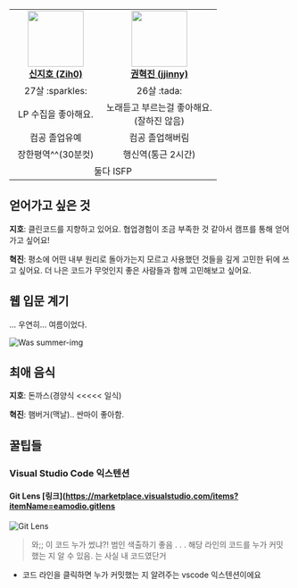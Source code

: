 <table align="center">
    <tr align="center">
        <td style="min-width: 150px;">
            <a href="https://github.com/Zih0">
              <img src="https://github.com/Zih0.png" width="100">
              <br />
              <b>신지호 (Zih0)</b>
            </a>
        </td>
        <td style="min-width: 150px;">
            <a href="https://github.com/KimKwon">
              <img src="https://github.com/KimKwon.png" width="100">
              <br />
              <b>권혁진 (jjinny)</b>
            </a>
        </td>
    </tr>
    <tr align="center">
        <td>
            27살 :sparkles: 
        </td>
        <td>
            26살 :tada: 
        </td>
    </tr>
    <tr align="center">
        <td>
            LP 수집을 좋아해요.
        </td>
        <td>
            노래듣고 부르는걸 좋아해요.<br>
            (잘하진 않음)
        </td>
    </tr>
    <tr align="center">
        <td>
            컴공 졸업유예
        </td>
        <td>
            컴공 졸업해버림
        </td>
    </tr>
    <tr align="center">
        <td>
            장한평역^^(30분컷)
        </td>
        <td>
            행신역(통근 2시간)
        </td>
    </tr>
    <tr align="center">
        <td colspan="2">
            둘다 ISFP
        </td>
    </tr>
</table>


## 얻어가고 싶은 것

**지호**: 클린코드를 지향하고 있어요. 협업경험이 조금 부족한 것 같아서 캠프를 통해 얻어가고 싶어요!


**혁진**: 평소에 어떤 내부 원리로 돌아가는지 모르고 사용했던 것들을 깊게 고민한 뒤에 쓰고 싶어요. 더 나은 코드가 무엇인지 좋은 사람들과 함께 고민해보고 싶어요.



## 웹 입문 계기

... 우연히... 여름이었다.

<img src="https://w.namu.la/s/5a4537094fd1e54cae42fbe85885cc7e99291aed48247191a27d3a08cddc8ce0ec4a7bf386d9c1924e31ef5d7cba7cdc2bb68394c4d7a7caccbf8e891c83112d97ed7d9a24eceabe63af53363e20723e3378fc333ff2e8a53a5a0a61045e547c363c3bd7be38290caa40449b27f18831" alt="Was summer-img" />


## 최애 음식

**지호**: 돈까스(경양식 <<<<< 일식)


**혁진**: 햄버거(맥날).. 싼마이 좋아함.


## 꿀팁들


### Visual Studio Code 익스텐션 


#### Git Lens [링크](https://marketplace.visualstudio.com/items?itemName=eamodio.gitlens

![Git Lens](https://raw.githubusercontent.com/gitkraken/vscode-gitlens/main/images/docs/gitlens-logo-anybg.png)

> 와;; 이 코드 누가 썼냐?! 범인 색출하기 좋음 . . . 해당 라인의 코드를 누가 커밋했는 지 알 수 있음.
> 는 사실 내 코드였단거

- 코드 라인을 클릭하면 누가 커밋했는 지 알려주는 vscode 익스텐션이에요


